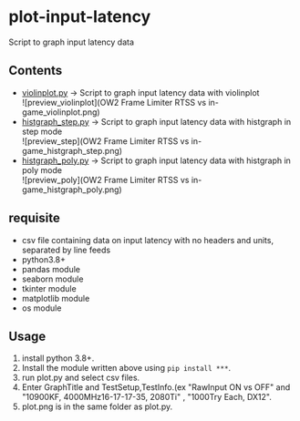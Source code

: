# plot-input-latency
 Script to graph input latency data

## Contents
- [violinplot.py](violinplot.py) -> Script to graph input latency data with violinplot  
![preview_violinplot](OW2 Frame Limiter RTSS vs in-game_violinplot.png)
- [histgraph_step.py](histgraph_step.py) -> Script to graph input latency data with histgraph in step mode  
![preview_step](OW2 Frame Limiter RTSS vs in-game_histgraph_step.png)
- [histgraph_poly.py](histgraph_poly.py) -> Script to graph input latency data with histgraph in poly mode  
![preview_poly](OW2 Frame Limiter RTSS vs in-game_histgraph_poly.png)

## requisite
- csv file containing data on input latency with no headers and units, separated by line feeds
- python3.8+
- pandas module
- seaborn module
- tkinter module
- matplotlib module
- os module

## Usage
1. install python 3.8+.
2. Install the module written above using `pip install ***`.
3. run plot.py and select csv files.
4. Enter GraphTitle and TestSetup,TestInfo.(ex "RawInput ON vs OFF" and "10900KF, 4000MHz16-17-17-35, 2080Ti" , "1000Try Each, DX12".
5. plot.png is in the same folder as plot.py.